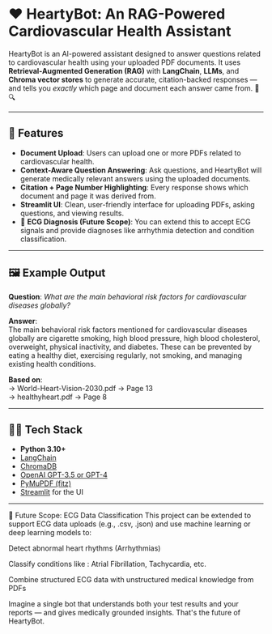 # ❤️ HeartyBot: An RAG-Powered Cardiovascular Health Assistant

HeartyBot is an AI-powered assistant designed to answer questions related to cardiovascular health using your uploaded PDF documents. It uses **Retrieval-Augmented Generation (RAG)** with **LangChain**, **LLMs**, and **Chroma vector stores** to generate accurate, citation-backed responses — and tells you *exactly* which page and document each answer came from. 📄🔍

---

## 🚀 Features

-  **Document Upload**: Users can upload one or more PDFs related to cardiovascular health.
-  **Context-Aware Question Answering**: Ask questions, and HeartyBot will generate medically relevant answers using the uploaded documents.
-  **Citation + Page Number Highlighting**: Every response shows which document and page it was derived from.
-  **Streamlit UI**: Clean, user-friendly interface for uploading PDFs, asking questions, and viewing results.
- 🧾 **ECG Diagnosis (Future Scope)**: You can extend this to accept ECG signals and provide diagnoses like arrhythmia detection and condition classification.

---

## 🖼️ Example Output

**Question**: *What are the main behavioral risk factors for cardiovascular diseases globally?*

**Answer**:  
The main behavioral risk factors mentioned for cardiovascular diseases globally are cigarette smoking, high blood pressure, high blood cholesterol, overweight, physical inactivity, and diabetes. These can be prevented by eating a healthy diet, exercising regularly, not smoking, and managing existing health conditions.

**Based on**:  
→ World-Heart-Vision-2030.pdf → Page 13  
→ healthyheart.pdf → Page 8

---

## 🧑‍💻 Tech Stack

- **Python 3.10+**
- [LangChain](https://www.langchain.com/)
- [ChromaDB](https://www.trychroma.com/)
- [OpenAI GPT-3.5 or GPT-4](https://platform.openai.com/)
- [PyMuPDF (fitz)](https://pymupdf.readthedocs.io/)
- [Streamlit](https://streamlit.io/) for the UI

---

🧠 Future Scope: ECG Data Classification
This project can be extended to support ECG data uploads (e.g., .csv, .json) and use machine learning or deep learning models to:

Detect abnormal heart rhythms (Arrhythmias)

Classify conditions like : Atrial Fibrillation, Tachycardia, etc.

Combine structured ECG data with unstructured medical knowledge from PDFs

Imagine a single bot that understands both your test results and your reports — and gives medically grounded insights. That's the future of HeartyBot.
